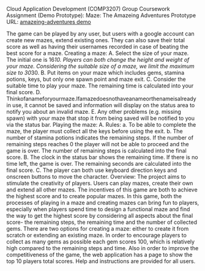 Cloud Application Development (COMP3207) 
Group Coursework Assignment (Demo Prototype): Maze: The Amazeing Adventures 
Prototype URL: <a href = "amazeing-adventures.appspot.com">amazeing-adventures demo</a>

The game can be played by any user, but users with a google account can create new mazes, extend existing ones. They can also save their total score as well as having their usernames recorded in case of beating the best score for a maze.
Creating a maze:
A. Select the size of your maze. The initial one is 16*10. Players can both change the height and weight of your maze. Considering the suitable size of a maze, we limit the maximum size to 30*30.
B. Put items on your maze which includes gems, stamina potions, keys, but only one spawn point and maze exit.
C. Consider the suitable time to play your maze. The remaining time is calculated into your final score.
D. Thinkofanameforyourmaze.Ifamazedoesnothaveanameorthenameisalready in use, it cannot be saved and information will display on the status area to notify you about an invalid maze.
E. Any other problems (e.g. missing spawn) with your maze that stop it from being saved will be notified to you via the status bar.
Playing the maze:
A. Rules:
a. To be able to complete the maze, the player must collect all the keys before
using the exit.
b. The number of stamina potions indicates the remaining steps. If the number of
remaining steps reaches 0 the player will not be able to proceed and the game
is over. The number of remaining steps is calculated into the final score.
B. The clock in the status bar shows the remaining time. If there is no time left, the game
is over. The remaining seconds are calculated into the final score.
C. The player can both use keyboard direction keys and onscreen buttons to move the
character. Overview:
The project aims to stimulate the creativity of players. Users can play mazes, create their own and extend all other mazes. The incentives of this game are both to achieve the highest score and to create popular mazes. In this game, both the processes of playing in a maze and creating mazes can bring fun to players, especially when players spend time to design a functional maze and find the way to get the highest score by considering all aspects about the final score- the remaining steps, the remaining time and the number of collected gems. There are two options for creating a maze: either to create it from scratch or extending an existing maze. In order to encourage players to collect as many gems as possible each gem scores 100, which is relatively high compared to the remaining steps and time. Also in order to improve the competitiveness of the game, the web application has a page to show the top 10 players total scores. Help and instructions are provided for all users.
